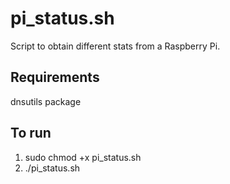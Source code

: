# pi_status.sh
Script to obtain different stats from a Raspberry Pi.

## Requirements ##
dnsutils package


## To run ##
1. sudo chmod +x pi_status.sh
2. ./pi_status.sh
